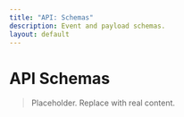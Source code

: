 ```yaml
---
title: "API: Schemas"
description: Event and payload schemas.
layout: default
---
```

# API Schemas

> Placeholder. Replace with real content.

